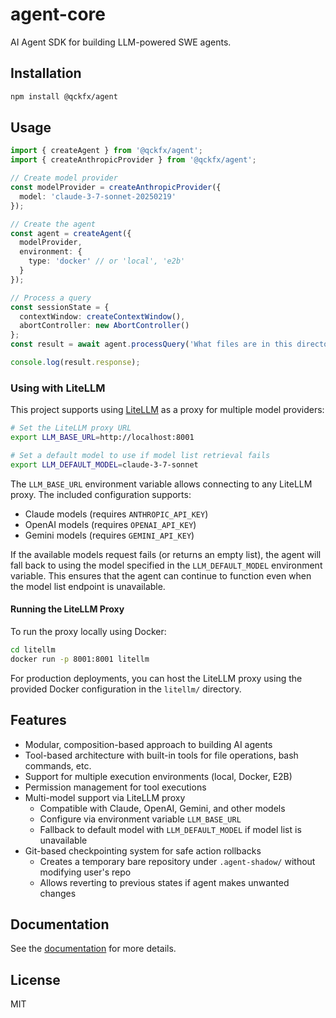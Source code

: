 # agent-core

AI Agent SDK for building LLM-powered SWE agents.

## Installation

```bash
npm install @qckfx/agent
```

## Usage

```typescript
import { createAgent } from '@qckfx/agent';
import { createAnthropicProvider } from '@qckfx/agent';

// Create model provider
const modelProvider = createAnthropicProvider({
  model: 'claude-3-7-sonnet-20250219'
});

// Create the agent
const agent = createAgent({
  modelProvider,
  environment: { 
    type: 'docker' // or 'local', 'e2b'
  }
});

// Process a query
const sessionState = {
  contextWindow: createContextWindow(),
  abortController: new AbortController()
};
const result = await agent.processQuery('What files are in this directory?', sessionState);

console.log(result.response);
```

### Using with LiteLLM

This project supports using [LiteLLM](https://litellm.ai/) as a proxy for multiple model providers:

```bash
# Set the LiteLLM proxy URL 
export LLM_BASE_URL=http://localhost:8001

# Set a default model to use if model list retrieval fails
export LLM_DEFAULT_MODEL=claude-3-7-sonnet
```

The `LLM_BASE_URL` environment variable allows connecting to any LiteLLM proxy. The included configuration supports:

- Claude models (requires `ANTHROPIC_API_KEY`)
- OpenAI models (requires `OPENAI_API_KEY`)
- Gemini models (requires `GEMINI_API_KEY`)

If the available models request fails (or returns an empty list), the agent will fall back to using the model specified in the `LLM_DEFAULT_MODEL` environment variable. This ensures that the agent can continue to function even when the model list endpoint is unavailable.

#### Running the LiteLLM Proxy

To run the proxy locally using Docker:

```bash
cd litellm
docker run -p 8001:8001 litellm
```

For production deployments, you can host the LiteLLM proxy using the provided Docker configuration in the `litellm/` directory.

## Features

- Modular, composition-based approach to building AI agents
- Tool-based architecture with built-in tools for file operations, bash commands, etc.
- Support for multiple execution environments (local, Docker, E2B)
- Permission management for tool executions
- Multi-model support via LiteLLM proxy
  - Compatible with Claude, OpenAI, Gemini, and other models
  - Configure via environment variable `LLM_BASE_URL`
  - Fallback to default model with `LLM_DEFAULT_MODEL` if model list is unavailable
- Git-based checkpointing system for safe action rollbacks
  - Creates a temporary bare repository under `.agent-shadow/` without modifying user's repo
  - Allows reverting to previous states if agent makes unwanted changes

## Documentation

See the [documentation](https://qckfx.github.io/agent) for more details.

## License

MIT
